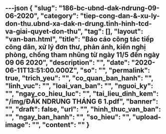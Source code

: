 ---json
{
    "slug": "186-bc-ubnd-dak-ndrung-09-06-2020",
    "category": "tiep-cong-dan-&-xu-ly-don-thu.ubnd-xa-dak-n-drung.tinh-hinh-tcd-va-giai-quyet-don-thu",
    "tag": [],
    "layout": "van-ban.html",
    "title": "Báo cáo công tác tiếp công dân, xử lý đơn thư, phản ánh, kiến nghị phòng, chống tham nhũng từ ngày 11/5 đến ngày 09 06 2020",
    "description": "",
    "date": "2020-06-11T13:51:00.000Z",
    "so": "",
    "permalink": true,
    "trich_yeu": "",
    "co_quan_ban_hanh": "",
    "linh_vuc": "",
    "loai_van_ban": "",
    "nguoi_ky": "",
    "ngay_co_hieu_luc": "",
    "tai_lieu_dinh_kem": "/img/ĐẮK NDRUNG THÁNG 6 1.pdf",
    "banner": "",
    "draft": false,
    "url": "",
    "hinh_thuc_van_ban": "",
    "ngay_ban_hanh": "",
    "so_hieu": "",
    "upload-image": "",
    "__content__": ""
}
---
